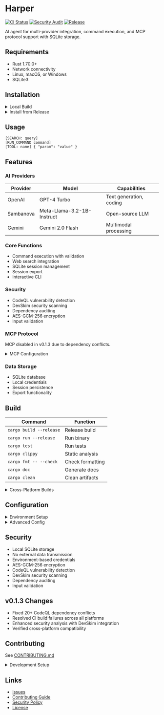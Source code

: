 # Harper

[![CI Status](https://github.com/harpertoken/harper/actions/workflows/ci.yml/badge.svg)](https://github.com/harpertoken/harper/actions)
[![Security Audit](https://github.com/harpertoken/harper/actions/workflows/security.yml/badge.svg)](https://github.com/harpertoken/harper/actions)
[![Release](https://img.shields.io/github/v/release/harpertoken/harper)](https://github.com/harpertoken/harper/releases)

AI agent for multi-provider integration, command execution, and MCP protocol support with SQLite storage.

## Requirements

- Rust 1.70.0+
- Network connectivity
- Linux, macOS, or Windows
- SQLite3

## Installation

<details>
<summary>Local Build</summary>

```bash
curl --proto '=https' --tlsv1.2 -sSf https://sh.rustup.rs | sh
git clone https://github.com/harpertoken/harper.git
cd harper
cargo build --release
cp env.example .env
cargo run --release
```
</details>

<details>
<summary>Install from Release</summary>

```bash
cargo install --git https://github.com/harpertoken/harper.git --tag v0.1.3
```
</details>

## Usage

```text
[SEARCH: query]
[RUN_COMMAND command]
[TOOL: name] { "param": "value" }
```

## Features

### AI Providers

| Provider  | Model                      | Capabilities              |
|-----------|----------------------------|---------------------------|
| OpenAI    | GPT-4 Turbo               | Text generation, coding   |
| Sambanova | Meta-Llama-3.2-1B-Instruct| Open-source LLM           |
| Gemini    | Gemini 2.0 Flash          | Multimodal processing     |

### Core Functions

- Command execution with validation
- Web search integration
- SQLite session management
- Session export
- Interactive CLI

### Security

- CodeQL vulnerability detection
- DevSkim security scanning
- Dependency auditing
- AES-GCM-256 encryption
- Input validation

### MCP Protocol

MCP disabled in v0.1.3 due to dependency conflicts.

<details>
<summary>MCP Configuration</summary>

```toml
[mcp]
enabled = true
server_url = "http://localhost:5000"
```
</details>

### Data Storage

- SQLite database
- Local credentials
- Session persistence
- Export functionality

## Build

| Command                | Function              |
|------------------------|-----------------------|
| `cargo build --release` | Release build        |
| `cargo run --release`  | Run binary           |
| `cargo test`           | Run tests            |
| `cargo clippy`         | Static analysis      |
| `cargo fmt -- --check` | Check formatting     |
| `cargo doc`            | Generate docs        |
| `cargo clean`          | Clean artifacts      |

<details>
<summary>Cross-Platform Builds</summary>

```bash
# Linux
cargo build --release --target x86_64-unknown-linux-gnu

# Windows
cargo build --release --target x86_64-pc-windows-msvc

# macOS Intel
cargo build --release --target x86_64-apple-darwin

# macOS ARM
cargo build --release --target aarch64-apple-darwin
```
</details>

## Configuration

<details>
<summary>Environment Setup</summary>

```bash
OPENAI_API_KEY=key
SAMBASTUDIO_API_KEY=key
GEMINI_API_KEY=key
DATABASE_PATH=./harper.db
```
</details>

<details>
<summary>Advanced Config</summary>

```toml
[api]
timeout = 90
retry_attempts = 3

[cache]
enabled = true
ttl_seconds = 300
```
</details>

## Security

- Local SQLite storage
- No external data transmission
- Environment-based credentials
- AES-GCM-256 encryption
- CodeQL vulnerability detection
- DevSkim security scanning
- Dependency auditing
- Input validation

## v0.1.3 Changes

- Fixed 20+ CodeQL dependency conflicts
- Resolved CI build failures across all platforms
- Enhanced security analysis with DevSkim integration
- Verified cross-platform compatibility

## Contributing

See [CONTRIBUTING.md](CONTRIBUTING.md)

<details>
<summary>Development Setup</summary>

```bash
git clone https://github.com/harpertoken/harper.git
cd harper
cargo fetch
cargo test
cargo clippy
cargo fmt -- --check
```
</details>

## Links

- [Issues](https://github.com/harpertoken/harper/issues)
- [Contributing Guide](CONTRIBUTING.md)
- [Security Policy](SECURITY.md)
- [License](LICENSE)